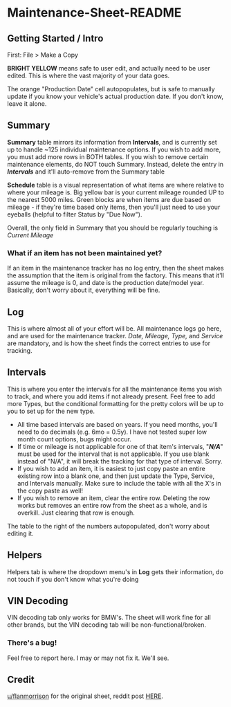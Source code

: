 # Maintenance-Sheet-README

## Getting Started / Intro

First: File > Make a Copy

**BRIGHT YELLOW** means safe to user edit, and actually need to be user edited. This is where the vast majority of your data goes.

The orange "Production Date" cell autopopulates, but is safe to manually update if you know your vehicle's actual production date. If you don't know, leave it alone.

## Summary

**Summary** table mirrors its information from **Intervals**, and is currently set up to handle ~125 individual maintenance options. If you wish to add more, you must add more rows in BOTH tables. If you wish to remove certain maintenance elements, do NOT touch Summary. Instead, delete the entry in ***Intervals*** and it'll auto-remove from the Summary table

**Schedule** table is a visual representation of what items are where relative to where your mileage is. Big yellow bar is your current mileage rounded UP to the nearest 5000 miles. Green blocks are when items are due based on mileage - if they're time based only items, then you'll just need to use your eyeballs (helpful to filter Status by "Due Now").

Overall, the only field in Summary that you should be regularly touching is *Current Mileage*

### What if an item has not been maintained yet?

If an item in the maintenance tracker has no log entry, then the sheet makes the assumption that the item is original from the factory. This means that it'll assume the mileage is 0, and date is the production date/model year. Basically, don't worry about it, everything will be fine.

## Log

This is where almost all of your effort will be. All maintenance logs go here, and are used for the maintenance tracker. *Date, Mileage, Type,* and *Service* are mandatory, and is how the sheet finds the correct entries to use for tracking.

## Intervals

This is where you enter the intervals for all the maintenance items you wish to track, and where you add items if not already present. Feel free to add more Types, but the conditional formatting for the pretty colors will be up to you to set up for the new type. 

- All time based intervals are based on years. If you need months, you'll need to do decimals (e.g. 6mo = 0.5y). I have not tested super low month count options, bugs might occur. 
- If time or mileage is not applicable for one of that item's intervals, "***N/A***" must be used for the interval that is not applicable. If you use blank instead of "N/A", it will break the tracking for that type of interval. Sorry.
- If you wish to add an item, it is easiest to just copy paste an entire existing row into a blank one, and then just update the Type, Service, and Intervals manually. Make sure to include the table with all the X's in the copy paste as well!
- If you wish to remove an item, clear the entire row. Deleting the row works but removes an entire row from the sheet as a whole, and is overkill. Just clearing that row is enough.

The table to the right of the numbers autopopulated, don't worry about editing it.

## Helpers

Helpers tab is where the dropdown menu's in **Log** gets their information, do not touch if you don't know what you're doing

## VIN Decoding

VIN decoding tab only works for BMW's. The sheet will work fine for all other brands, but the VIN decoding tab will be non-functional/broken.

### There's a bug!

Feel free to report here. I may or may not fix it. We'll see.

## Credit 

[u/flanmorrison](https://www.reddit.com/user/flanmorrison/) for the original sheet, reddit post [HERE](https://www.reddit.com/r/BMW/comments/1080p9q/i_made_a_bmw_maintenance_tracker_on_google_sheets/).
